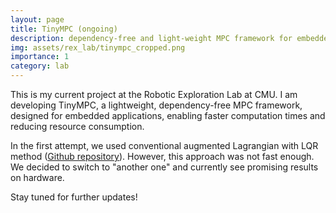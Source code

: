 ```yaml
---
layout: page
title: TinyMPC (ongoing)
description: dependency-free and light-weight MPC framework for embedded systems
img: assets/rex_lab/tinympc_cropped.png
importance: 1
category: lab
---
```


This is my current project at the Robotic Exploration Lab at CMU. I am developing TinyMPC, a lightweight, dependency-free MPC framework, designed for embedded applications, enabling faster computation times and reducing resource consumption.

In the first attempt, we used conventional augmented Lagrangian with LQR method ([Github repository](https://github.com/RoboticExplorationLab/TinyMPC-AL)).
However, this approach was not fast enough. We decided to switch to "another one" and currently see promising results on hardware.

Stay tuned for further updates!
